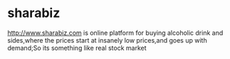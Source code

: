 # sharabiz
http://www.sharabiz.com is online platform for buying alcoholic drink and sides,where the prices start at insanely low prices,and goes up with demand;So its something like real stock market
